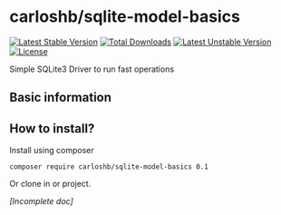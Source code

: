 # carloshb/sqlite-model-basics
[![Latest Stable Version](https://poser.pugx.org/carloshb/sqlite-model-basics/v/stable)](https://packagist.org/packages/carloshb/cache-service)
[![Total Downloads](https://poser.pugx.org/carloshb/carloshb/sqlite-model-basics/downloads)](https://packagist.org/packages/carloshb/cache-service)
[![Latest Unstable Version](https://poser.pugx.org/carloshb/sqlite-model-basics/v/unstable)](https://packagist.org/packages/carloshb/cache-service)
[![License](https://poser.pugx.org/carloshb/sqlite-model-basics/license)](https://packagist.org/packages/carloshb/cache-service)

Simple SQLite3 Driver to run fast operations
## Basic information

## How to install?
Install using composer
```shell
composer require carloshb/sqlite-model-basics 0.1
```
Or clone in or project.

*[Incomplete doc]*
